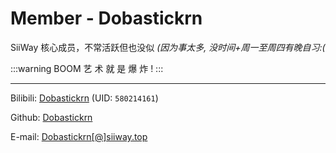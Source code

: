 # Member - Dobastickrn

SiiWay 核心成员，不常活跃但也没似 *(因为事太多, 没时间+周一至周四有晚自习:(*

:::warning BOOM
艺 术 就 是 爆 炸 !
:::

---

Bilibili: [Dobastickrn](https://space.bilibili.com/580214161) (UID: `580214161`)

Github: [Dobastickrn](https://github.com/Dobastickrn)

E-mail: [Dobastickrn[@]siiway.top](https://siiway.top/t/m/Dobastickrn/siiway.top)
